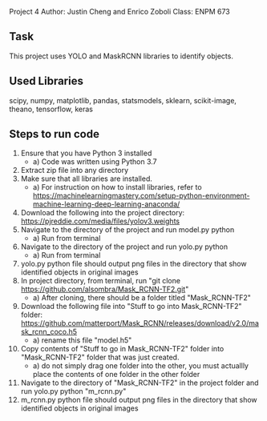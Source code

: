 Project 4
Author: Justin Cheng and Enrico Zoboli
Class: ENPM 673

Task
----
This project uses YOLO and MaskRCNN libraries to identify objects.

Used Libraries
--------------
scipy, numpy, matplotlib, pandas, statsmodels, sklearn, scikit-image, theano, tensorflow, keras

Steps to run code
-----------------
1. Ensure that you have Python 3 installed
	- a) Code was written using Python 3.7
2. Extract zip file into any directory
3. Make sure that all libraries are installed.
	- a) For instruction on how to install libraries, refer to https://machinelearningmastery.com/setup-python-environment-machine-learning-deep-learning-anaconda/
4. Download the following into the project directory: https://pjreddie.com/media/files/yolov3.weights
5. Navigate to the directory of the project and run model.py python
	- a) Run from terminal
6. Navigate to the directory of the project and run yolo.py python
	- a) Run from terminal
5. yolo.py python file should output png files in the directory that show identified objects in original images
6. In project directory, from terminal, run "git clone https://github.com/alsombra/Mask_RCNN-TF2.git"
	- a) After cloning, there should be a folder titled "Mask_RCNN-TF2"
7. Download the following file into "Stuff to go into Mask_RCNN-TF2" folder: https://github.com/matterport/Mask_RCNN/releases/download/v2.0/mask_rcnn_coco.h5
	- a) rename this file "model.h5"
8. Copy contents of "Stuff to go in Mask_RCNN-TF2" folder into "Mask_RCNN-TF2" folder that was just created.
	- a) do not simply drag one folder into the other, you must actuallly place the contents of one folder in the other folder
9. Navigate to the directory of "Mask_RCNN-TF2" in the project folder and run yolo.py python "m_rcnn.py"
10. m_rcnn.py python file should output png files in the directory that show identified objects in original images


